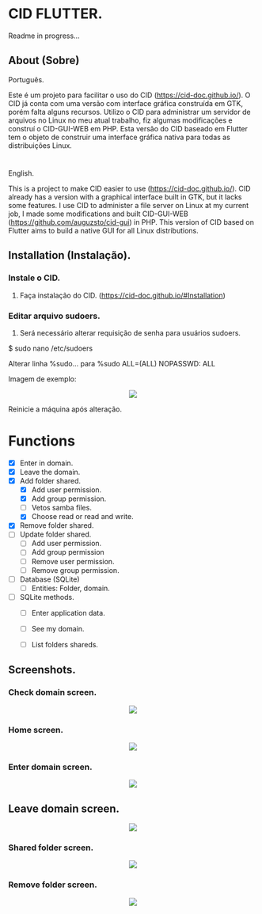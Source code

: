 # CID FLUTTER.

Readme in progress...

## About (Sobre)
Português.

Este é um projeto para facilitar o uso do CID (https://cid-doc.github.io/). O CID já conta com uma versão com interface gráfica construída em GTK, porém falta alguns recursos. Utilizo o CID para administrar um servidor de arquivos no Linux no meu atual trabalho, fiz algumas modificações e construí o CID-GUI-WEB em PHP. Esta versão do CID baseado em Flutter tem o objeto de construir uma interface gráfica nativa para todas as distribuições Linux.

#

English.

This is a project to make CID easier to use (https://cid-doc.github.io/). CID already has a version with a graphical interface built in GTK, but it lacks some features. I use CID to administer a file server on Linux at my current job, I made some modifications and built CID-GUI-WEB (https://github.com/auguzsto/cid-gui) in PHP. This version of CID based on Flutter aims to build a native GUI for all Linux distributions.

## Installation (Instalação).
### Instale o CID.
1. Faça instalação do CID. (https://cid-doc.github.io/#Installation)

### Editar arquivo sudoers.
1. Será necessário alterar requisição de senha para usuários sudoers.

$ sudo nano /etc/sudoers

Alterar linha %sudo... para %sudo ALL=(ALL) NOPASSWD: ALL

Imagem de exemplo:
<div align="center"><img src="https://i.imgur.com/6B7RcMR.png"></div>

Reinicie a máquina após alteração.

# Functions
- [x] Enter in domain.
- [x] Leave the domain.
- [x] Add folder shared.
     - [x] Add user permission.
     - [x] Add group permission.
     - [ ] Vetos samba files.
     - [x] Choose read or read and write.
- [x] Remove folder shared.
- [ ] Update folder shared.
     - [ ] Add user permission.
     - [ ] Add group permission
     - [ ] Remove user permission.
     - [ ] Remove group permission.
- [ ] Database (SQLite)
     - [ ] Entities: Folder, domain.
- [ ] SQLite methods.
     - [ ] Enter application data.
     - [ ] See my domain.
     - [ ] List folders shareds.


## Screenshots.

### Check domain screen.
<div align="center"><img src="https://i.imgur.com/LpTd58r.png"></div>

### Home screen.
<div align="center"><img src="https://i.imgur.com/YQeuQ22.png"></div>

### Enter domain screen.
<div align="center"><img src="https://i.imgur.com/81gGv4X.png"></div>

## Leave domain screen.
<div align="center"><img src="https://i.imgur.com/qezk77T.png"></div>

### Shared folder screen.
<div align="center"><img src="https://i.imgur.com/I8BWjMj.png"></div>

### Remove folder screen.
<div align="center"><img src="https://i.imgur.com/BqwSbuM.png"></div>

